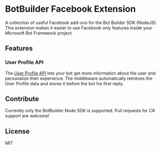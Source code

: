 # BotBuilder Facebook Extension
A collection of useful Facebook add-ons for the Bot Builder SDK (NodeJS). This extension makes it easier to use Facebook only features inside your Microsoft Bot Framework project. 

## Features

### User Profile API
The [User Profile API](https://developers.facebook.com/docs/messenger-platform/user-profile) lets your bot get more information about the user and personalize their experience. The middleware automatically retrieves the User Profile data and stores it before the bot his first reply.

## Contribute
Currently only the BotBuilder Node SDK is supported. Pull requests for C# support are welcome!

## License
MIT